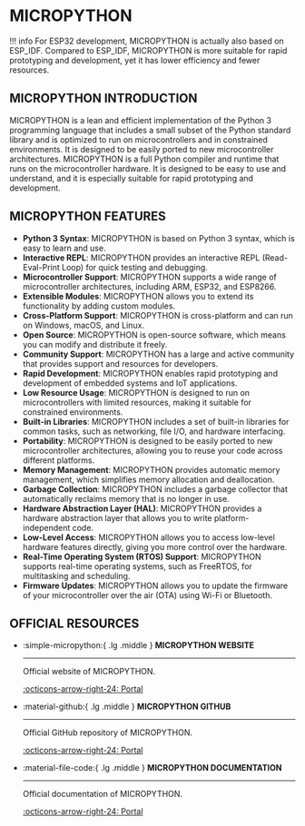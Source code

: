 # MICROPYTHON

!!! info
    For ESP32 development, MICROPYTHON is actually also based on ESP_IDF. Compared to ESP_IDF, MICROPYTHON is more suitable for rapid prototyping and development, yet it has lower efficiency and fewer resources.

## MICROPYTHON INTRODUCTION

MICROPYTHON is a lean and efficient implementation of the Python 3 programming language that includes a small subset of the Python standard library and is optimized to run on microcontrollers and in constrained environments. It is designed to be easily ported to new microcontroller architectures. MICROPYTHON is a full Python compiler and runtime that runs on the microcontroller hardware. It is designed to be easy to use and understand, and it is especially suitable for rapid prototyping and development.

## MICROPYTHON FEATURES

- **Python 3 Syntax**: MICROPYTHON is based on Python 3 syntax, which is easy to learn and use.
- **Interactive REPL**: MICROPYTHON provides an interactive REPL (Read-Eval-Print Loop) for quick testing and debugging.
- **Microcontroller Support**: MICROPYTHON supports a wide range of microcontroller architectures, including ARM, ESP32, and ESP8266.
- **Extensible Modules**: MICROPYTHON allows you to extend its functionality by adding custom modules.
- **Cross-Platform Support**: MICROPYTHON is cross-platform and can run on Windows, macOS, and Linux.
- **Open Source**: MICROPYTHON is open-source software, which means you can modify and distribute it freely.
- **Community Support**: MICROPYTHON has a large and active community that provides support and resources for developers.
- **Rapid Development**: MICROPYTHON enables rapid prototyping and development of embedded systems and IoT applications.
- **Low Resource Usage**: MICROPYTHON is designed to run on microcontrollers with limited resources, making it suitable for constrained environments.
- **Built-in Libraries**: MICROPYTHON includes a set of built-in libraries for common tasks, such as networking, file I/O, and hardware interfacing.
- **Portability**: MICROPYTHON is designed to be easily ported to new microcontroller architectures, allowing you to reuse your code across different platforms.
- **Memory Management**: MICROPYTHON provides automatic memory management, which simplifies memory allocation and deallocation.
- **Garbage Collection**: MICROPYTHON includes a garbage collector that automatically reclaims memory that is no longer in use.
- **Hardware Abstraction Layer (HAL)**: MICROPYTHON provides a hardware abstraction layer that allows you to write platform-independent code.
- **Low-Level Access**: MICROPYTHON allows you to access low-level hardware features directly, giving you more control over the hardware.
- **Real-Time Operating System (RTOS) Support**: MICROPYTHON supports real-time operating systems, such as FreeRTOS, for multitasking and scheduling.
- **Firmware Updates**: MICROPYTHON allows you to update the firmware of your microcontroller over the air (OTA) using Wi-Fi or Bluetooth.

## OFFICIAL RESOURCES

<div class="grid cards" markdown>

-   :simple-micropython:{ .lg .middle } __MICROPYTHON WEBSITE__

    ---

    Official website of MICROPYTHON.

    [:octicons-arrow-right-24: <a href="https://micropython.org/" target="_blank"> Portal </a>](#)


-  :material-github:{ .lg .middle } __MICROPYTHON GITHUB__

    ---

    Official GitHub repository of MICROPYTHON.

    [:octicons-arrow-right-24: <a href="https://github.com/micropython/micropython.git" target="_blank"> Portal </a>](#)

-  :material-file-code:{ .lg .middle } __MICROPYTHON DOCUMENTATION__

    ---

    Official documentation of MICROPYTHON.

    [:octicons-arrow-right-24: <a href="https://docs.micropython.org/en/latest/" target="_blank"> Portal </a>](#)

</div>